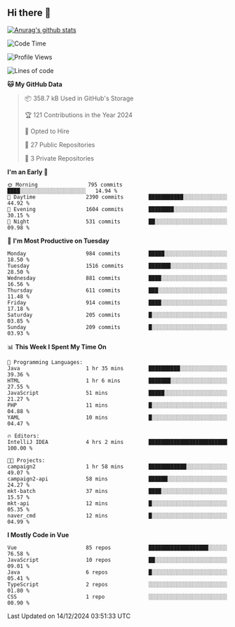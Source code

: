 ## Hi there 👋

[![Anurag's github stats](https://github-readme-stats.vercel.app/api?username=Songwonseok)](https://github.com/anuraghazra/github-readme-stats)



<!--START_SECTION:waka-->
![Code Time](http://img.shields.io/badge/Code%20Time-3%2C200%20hrs%2022%20mins-blue)

![Profile Views](http://img.shields.io/badge/Profile%20Views-2-blue)

![Lines of code](https://img.shields.io/badge/From%20Hello%20World%20I%27ve%20Written-34.8%20million%20lines%20of%20code-blue)

**🐱 My GitHub Data** 

> 📦 358.7 kB Used in GitHub's Storage 
 > 
> 🏆 121 Contributions in the Year 2024
 > 
> 💼 Opted to Hire
 > 
> 📜 27 Public Repositories 
 > 
> 🔑 3 Private Repositories 
 > 
**I'm an Early 🐤** 

```text
🌞 Morning                795 commits         ████░░░░░░░░░░░░░░░░░░░░░   14.94 % 
🌆 Daytime                2390 commits        ███████████░░░░░░░░░░░░░░   44.92 % 
🌃 Evening                1604 commits        ████████░░░░░░░░░░░░░░░░░   30.15 % 
🌙 Night                  531 commits         ██░░░░░░░░░░░░░░░░░░░░░░░   09.98 % 
```
📅 **I'm Most Productive on Tuesday** 

```text
Monday                   984 commits         █████░░░░░░░░░░░░░░░░░░░░   18.50 % 
Tuesday                  1516 commits        ███████░░░░░░░░░░░░░░░░░░   28.50 % 
Wednesday                881 commits         ████░░░░░░░░░░░░░░░░░░░░░   16.56 % 
Thursday                 611 commits         ███░░░░░░░░░░░░░░░░░░░░░░   11.48 % 
Friday                   914 commits         ████░░░░░░░░░░░░░░░░░░░░░   17.18 % 
Saturday                 205 commits         █░░░░░░░░░░░░░░░░░░░░░░░░   03.85 % 
Sunday                   209 commits         █░░░░░░░░░░░░░░░░░░░░░░░░   03.93 % 
```


📊 **This Week I Spent My Time On** 

```text
💬 Programming Languages: 
Java                     1 hr 35 mins        ██████████░░░░░░░░░░░░░░░   39.36 % 
HTML                     1 hr 6 mins         ███████░░░░░░░░░░░░░░░░░░   27.55 % 
JavaScript               51 mins             █████░░░░░░░░░░░░░░░░░░░░   21.27 % 
PHP                      11 mins             █░░░░░░░░░░░░░░░░░░░░░░░░   04.88 % 
YAML                     10 mins             █░░░░░░░░░░░░░░░░░░░░░░░░   04.47 % 

🔥 Editors: 
IntelliJ IDEA            4 hrs 2 mins        █████████████████████████   100.00 % 

🐱‍💻 Projects: 
campaign2                1 hr 58 mins        ████████████░░░░░░░░░░░░░   49.07 % 
campaign2-api            58 mins             ██████░░░░░░░░░░░░░░░░░░░   24.27 % 
mkt-batch                37 mins             ████░░░░░░░░░░░░░░░░░░░░░   15.57 % 
mkt-api                  12 mins             █░░░░░░░░░░░░░░░░░░░░░░░░   05.35 % 
naver_cmd                12 mins             █░░░░░░░░░░░░░░░░░░░░░░░░   04.99 % 
```

**I Mostly Code in Vue** 

```text
Vue                      85 repos            ███████████████████░░░░░░   76.58 % 
JavaScript               10 repos            ██░░░░░░░░░░░░░░░░░░░░░░░   09.01 % 
Java                     6 repos             █░░░░░░░░░░░░░░░░░░░░░░░░   05.41 % 
TypeScript               2 repos             ░░░░░░░░░░░░░░░░░░░░░░░░░   01.80 % 
CSS                      1 repo              ░░░░░░░░░░░░░░░░░░░░░░░░░   00.90 % 
```




 Last Updated on 14/12/2024 03:51:33 UTC
<!--END_SECTION:waka-->
